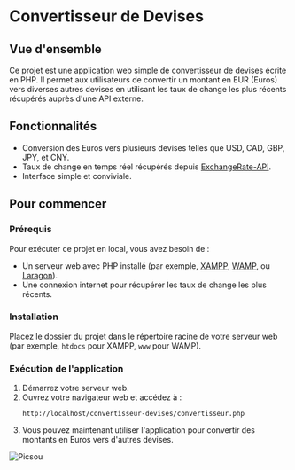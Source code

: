 # Convertisseur de Devises

## Vue d'ensemble

Ce projet est une application web simple de convertisseur de devises écrite en PHP. Il permet aux utilisateurs de convertir un montant en EUR (Euros) vers diverses autres devises en utilisant les taux de change les plus récents récupérés auprès d'une API externe.

## Fonctionnalités

- Conversion des Euros vers plusieurs devises telles que USD, CAD, GBP, JPY, et CNY.
- Taux de change en temps réel récupérés depuis [ExchangeRate-API](https://www.exchangerate-api.com).
- Interface simple et conviviale.

## Pour commencer

### Prérequis

Pour exécuter ce projet en local, vous avez besoin de :

- Un serveur web avec PHP installé (par exemple, [XAMPP](https://www.apachefriends.org/index.html), [WAMP](http://www.wampserver.com/en/), ou [Laragon](https://laragon.org/)).
- Une connexion internet pour récupérer les taux de change les plus récents.

### Installation

Placez le dossier du projet dans le répertoire racine de votre serveur web (par exemple, `htdocs` pour XAMPP, `www` pour WAMP).

### Exécution de l'application

1. Démarrez votre serveur web.
2. Ouvrez votre navigateur web et accédez à :
    ```
    http://localhost/convertisseur-devises/convertisseur.php
    ```
3. Vous pouvez maintenant utiliser l'application pour convertir des montants en Euros vers d'autres devises.

![Picsou](https://www.webbax.ch/wp-content/uploads/2021/09/5.gif)
